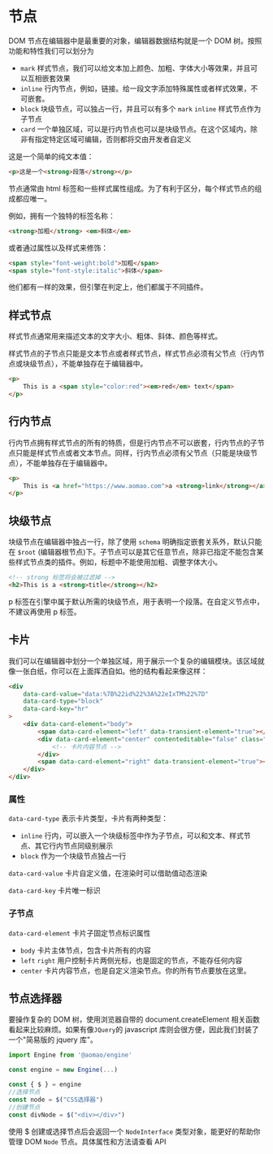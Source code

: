 # 节点

DOM 节点在编辑器中是最重要的对象，编辑器数据结构就是一个 DOM 树。按照功能和特性我们可以划分为

-   `mark` 样式节点，我们可以给文本加上颜色、加粗、字体大小等效果，并且可以互相嵌套效果
-   `inline` 行内节点，例如，链接。给一段文字添加特殊属性或者样式效果，不可嵌套。
-   `block` 块级节点，可以独占一行，并且可以有多个 `mark` `inline` 样式节点作为子节点
-   `card` 一个单独区域，可以是行内节点也可以是块级节点。在这个区域内，除非有指定特定区域可编辑，否则都将交由开发者自定义

这是一个简单的纯文本值：

```html
<p>这是一个<strong>段落</strong></p>
```

节点通常由 html 标签和一些样式属性组成。为了有利于区分，每个样式节点的组成都应唯一。

例如，拥有一个独特的标签名称：

```html
<strong>加粗</strong> <em>斜体</em>
```

或者通过属性以及样式来修饰：

```html
<span style="font-weight:bold">加粗</span>
<span style="font-style:italic">斜体</span>
```

他们都有一样的效果，但引擎在判定上，他们都属于不同插件。

## 样式节点

样式节点通常用来描述文本的文字大小、粗体、斜体、颜色等样式。

样式节点的子节点只能是文本节点或者样式节点，样式节点必须有父节点（行内节点或块级节点），不能单独存在于编辑器中。

```html
<p>
	This is a <span style="color:red"><em>red</em> text</span>
</p>
```

## 行内节点

行内节点拥有样式节点的所有的特质，但是行内节点不可以嵌套，行内节点的子节点只能是样式节点或者文本节点。同样，行内节点必须有父节点（只能是块级节点），不能单独存在于编辑器中。

```html
<p>
	This is <a href="https://www.aomao.com">a <strong>link</strong></a>
</p>
```

## 块级节点

块级节点在编辑器中独占一行，除了使用 `schema` 明确指定嵌套关系外，默认只能在 `$root` (编辑器根节点)下。子节点可以是其它任意节点，除非已指定不能包含某些样式节点类的插件。例如，标题中不能使用加粗、调整字体大小。

```html
<!-- strong 标签将会被过滤掉 -->
<h2>This is a <strong>title</strong></h2>
```

p 标签在引擎中属于默认所需的块级节点，用于表明一个段落。在自定义节点中，不建议再使用 p 标签。

## 卡片

我们可以在编辑器中划分一个单独区域，用于展示一个复杂的编辑模块。该区域就像一张白纸，你可以在上面挥洒自如。他的结构看起来像这样：

```html
<div
	data-card-value="data:%7B%22id%22%3A%22eIxTM%22%7D"
	data-card-type="block"
	data-card-key="hr"
>
	<div data-card-element="body">
		<span data-card-element="left" data-transient-element="true">​</span>
		<div data-card-element="center" contenteditable="false" class="card-hr">
			<!-- 卡片内容节点 -->
		</div>
		<span data-card-element="right" data-transient-element="true">​</span>
	</div>
</div>
```

### 属性

`data-card-type` 表示卡片类型，卡片有两种类型：

-   `inline` 行内，可以嵌入一个块级标签中作为子节点，可以和文本、样式节点、其它行内节点同级别展示
-   `block` 作为一个块级节点独占一行

`data-card-value` 卡片自定义值，在渲染时可以借助值动态渲染

`data-card-key` 卡片唯一标识

### 子节点

`data-card-element` 卡片子固定节点标识属性

-   `body` 卡片主体节点，包含卡片所有的内容
-   `left` `right` 用户控制卡片两侧光标，也是固定的节点，不能存任何内容
-   `center` 卡片内容节点，也是自定义渲染节点。你的所有节点要放在这里。

## 节点选择器

要操作复杂的 DOM 树，使用浏览器自带的 document.createElement 相关函数看起来比较麻烦。如果有像`JQuery`的 javascript 库则会很方便，因此我们封装了一个"简易版的 jquery 库"。

```ts
import Engine from '@aomao/engine'

const engine = new Engine(...)

const { $ } = engine
//选择节点
const node = $("CSS选择器")
//创建节点
const divNode = $("<div></div>")
```

使用 \$ 创建或选择节点后会返回一个 `NodeInterface` 类型对象，能更好的帮助你管理 DOM `Node` 节点。具体属性和方法请查看 API
